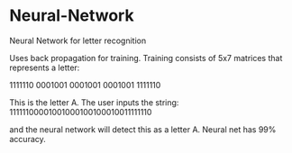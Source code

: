 # Neural-Network

Neural Network for letter recognition

Uses back propagation for training. Training consists of 5x7 matrices that represents a letter:

1111110
0001001
0001001
0001001
1111110

This is the letter A. The user inputs the string:
11111100001001000100100010011111110

and the neural network will detect this as a letter A. Neural net has 99% accuracy.
